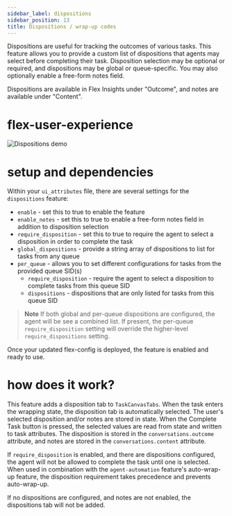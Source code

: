 ```yaml
---
sidebar_label: dispositions
sidebar_position: 13
title: Dispositions / wrap-up codes
---
```


Dispositions are useful for tracking the outcomes of various tasks. This feature allows you to provide a custom list of dispositions that agents may select before completing their task. Disposition selection may be optional or required, and dispositions may be global or queue-specific. You may also optionally enable a free-form notes field.

Dispositions are available in Flex Insights under "Outcome", and notes are available under "Content".

# flex-user-experience

![Dispositions demo](/img/f2/dispositions/dispositions.gif)

# setup and dependencies

Within your `ui_attributes` file, there are several settings for the `dispositions` feature:

- `enable` - set this to true to enable the feature
- `enable_notes` - set this to true to enable a free-form notes field in addition to disposition selection
- `require_disposition` - set this to true to require the agent to select a disposition in order to complete the task
- `global_dispositions` - provide a string array of dispositions to list for tasks from any queue
- `per_queue` - allows you to set different configurations for tasks from the provided queue SID(s)
  - `require_disposition` - require the agent to select a disposition to complete tasks from this queue SID
  - `dispositions` - dispositions that are only listed for tasks from this queue SID

> **Note**
> If both global and per-queue dispositions are configured, the agent will be see a combined list.
> If present, the per-queue `require_disposition` setting will override the higher-level `require_dispositions` setting.

Once your updated flex-config is deployed, the feature is enabled and ready to use.

# how does it work?

This feature adds a disposition tab to `TaskCanvasTabs`. When the task enters the wrapping state, the disposition tab is automatically selected. The user's selected disposition and/or notes are stored in state. When the Complete Task button is pressed, the selected values are read from state and written to task attributes. The disposition is stored in the `conversations.outcome` attribute, and notes are stored in the `conversations.content` attribute.

If `require_disposition` is enabled, and there are dispositions configured, the agent will not be allowed to complete the task until one is selected. When used in combination with the `agent-automation` feature's auto-wrap-up feature, the disposition requirement takes precedence and prevents auto-wrap-up.

If no dispositions are configured, and notes are not enabled, the dispositions tab will not be added.
